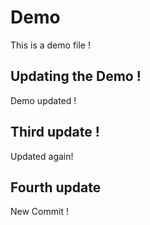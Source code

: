 # Demo

This is a demo file !

## Updating the Demo !

Demo updated !

## Third update !

Updated again!

## Fourth update

New Commit !
